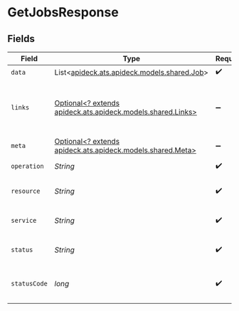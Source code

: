 # GetJobsResponse


## Fields

| Field                                                                                       | Type                                                                                        | Required                                                                                    | Description                                                                                 | Example                                                                                     |
| ------------------------------------------------------------------------------------------- | ------------------------------------------------------------------------------------------- | ------------------------------------------------------------------------------------------- | ------------------------------------------------------------------------------------------- | ------------------------------------------------------------------------------------------- |
| `data`                                                                                      | List<[apideck.ats.apideck.models.shared.Job](../../models/shared/Job.md)>                   | :heavy_check_mark:                                                                          | N/A                                                                                         |                                                                                             |
| `links`                                                                                     | [Optional<? extends apideck.ats.apideck.models.shared.Links>](../../models/shared/Links.md) | :heavy_minus_sign:                                                                          | Links to navigate to previous or next pages through the API                                 |                                                                                             |
| `meta`                                                                                      | [Optional<? extends apideck.ats.apideck.models.shared.Meta>](../../models/shared/Meta.md)   | :heavy_minus_sign:                                                                          | Response metadata                                                                           |                                                                                             |
| `operation`                                                                                 | *String*                                                                                    | :heavy_check_mark:                                                                          | Operation performed                                                                         | all                                                                                         |
| `resource`                                                                                  | *String*                                                                                    | :heavy_check_mark:                                                                          | Unified API resource name                                                                   | Jobs                                                                                        |
| `service`                                                                                   | *String*                                                                                    | :heavy_check_mark:                                                                          | Apideck ID of service provider                                                              | lever                                                                                       |
| `status`                                                                                    | *String*                                                                                    | :heavy_check_mark:                                                                          | HTTP Response Status                                                                        | OK                                                                                          |
| `statusCode`                                                                                | *long*                                                                                      | :heavy_check_mark:                                                                          | HTTP Response Status Code                                                                   | 200                                                                                         |